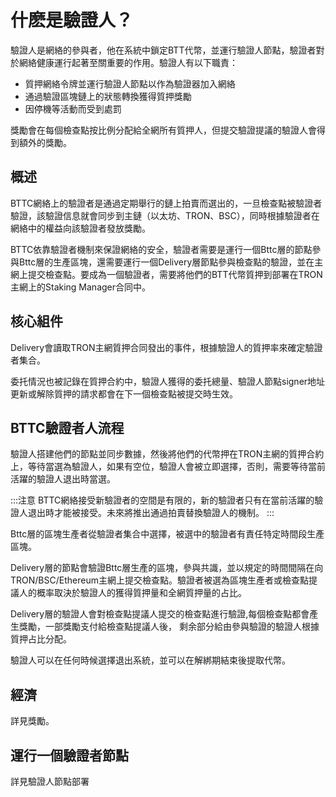 # 什麽是驗證人？
驗證人是網絡的參與者，他在系統中鎖定BTT代幣，並運行驗證人節點，驗證者對於網絡健康運行起著至關重要的作用。驗證人有以下職責：
- 質押網絡令牌並運行驗證人節點以作為驗證器加入網絡
- 通過驗證區塊鏈上的狀態轉換獲得質押獎勵
- 因停機等活動而受到處罰

獎勵會在每個檢查點按比例分配給全網所有質押人，但提交驗證提議的驗證人會得到額外的獎勵。


## 概述

BTTC網絡上的驗證者是通過定期舉行的鏈上拍賣而選出的，一旦檢查點被驗證者驗證，該驗證信息就會同步到主鏈（以太坊、TRON、BSC），同時根據驗證者在網絡中的權益向該驗證者發放獎勵。

BTTC依靠驗證者機制來保證網絡的安全，驗證者需要是運行一個Bttc層的節點參與Bttc層的生產區塊，還需要運行一個Delivery層節點參與檢查點的驗證，並在主網上提交檢查點。要成為一個驗證者，需要將他們的BTT代幣質押到部署在TRON主網上的Staking Manager合同中。

## 核心組件

Delivery會讀取TRON主網質押合同發出的事件，根據驗證人的質押率來確定驗證者集合。

委托情況也被記錄在質押合約中，驗證人獲得的委托總量、驗證人節點signer地址更新或解除質押的請求都會在下一個檢查點被提交時生效。

## BTTC驗證者人流程

驗證人搭建他們的節點並同步數據，然後將他們的代幣押在TRON主網的質押合約上，等待當選為驗證人，如果有空位，驗證人會被立即選擇，否則，需要等待當前活躍的驗證人退出時當選。


:::注意
BTTC網絡接受新驗證者的空間是有限的，新的驗證者只有在當前活躍的驗證人退出時才能被接受。未來將推出通過拍賣替換驗證人的機制。
:::


Bttc層的區塊生產者從驗證者集合中選擇，被選中的驗證者有責任特定時間段生產區塊。

Delivery層的節點會驗證Bttc層生產的區塊，參與共識，並以規定的時間間隔在向TRON/BSC/Ethereum主網上提交檢查點。驗證者被選為區塊生產者或檢查點提議人的概率取決於驗證人的獲得質押量和全網質押量的占比。

Delivery層的驗證人會對檢查點提議人提交的檢查點進行驗證,每個檢查點都會產生獎勵，一部獎勵支付給檢查點提議人後， 剩余部分給由參與驗證的驗證人根據質押占比分配。

驗證人可以在任何時候選擇退出系統，並可以在解綁期結束後提取代幣。

## 經濟

詳見獎勵。

## 運行一個驗證者節點

詳見驗證人節點部署

